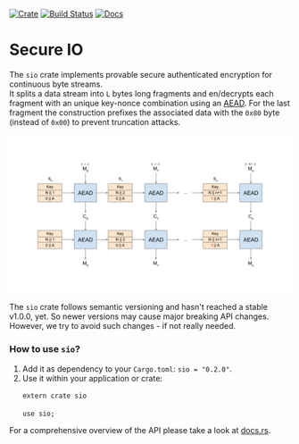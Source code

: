[![Crate](https://img.shields.io/badge/crates.io-v0.2.0-orange.svg)](https://crates.io/crates/sio)
[![Build Status](https://api.cirrus-ci.com/github/secure-io/sio-rs.svg?branch=master)](https://cirrus-ci.com/github/secure-io/sio-rs)
[![Docs](https://docs.rs/sio/badge.svg?version=0.2.0)](https://docs.rs/sio)

# Secure IO

The `sio` crate implements provable secure authenticated encryption for continuous byte streams.  
It splits a data stream into `L` bytes long fragments and en/decrypts each fragment with an unique
key-nonce combination using an [AEAD](https://golang.org/pkg/crypto/cipher/#AEAD). For the last 
fragment the construction prefixes the associated data with the `0x80` byte (instead of `0x00`)
to prevent truncation attacks. 

![`sio` encryption scheme](https://github.com/secure-io/sio/blob/master/img/channel_construction.svg)

The `sio` crate follows semantic versioning and hasn't reached a stable v1.0.0, yet. So
newer versions may cause major breaking API changes. However, we try to avoid such changes - if not really
needed.

### How to use `sio`?

1. Add it as dependency to your `Cargo.toml`: `sio = "0.2.0"`.
2. Use it within your application or crate:
   ```
   extern crate sio

   use sio;
   ```

For a comprehensive overview of the API please take a look at [docs.rs](https://docs.rs/sio/0.2.0/sio/).

